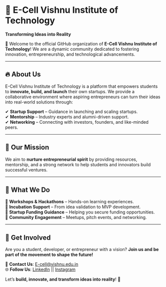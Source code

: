 # 🌟 E-Cell Vishnu Institute of Technology  
**Transforming Ideas into Reality**  

🚀 Welcome to the official GitHub organization of **E-Cell Vishnu Institute of Technology**! We are a dynamic community dedicated to fostering innovation, entrepreneurship, and technological advancements.  

---

## 🔥 About Us  
E-Cell Vishnu Institute of Technology is a platform that empowers students to **innovate, build, and launch** their own startups. We provide a collaborative environment where aspiring entrepreneurs can turn their ideas into real-world solutions through:  

✔ **Startup Support** – Guidance in launching and scaling startups.  
✔ **Mentorship** – Industry experts and alumni-driven support.  
✔ **Networking** – Connecting with investors, founders, and like-minded peers.  

---

## 🚀 Our Mission  
We aim to **nurture entrepreneurial spirit** by providing resources, mentorship, and a strong network to help students and innovators build successful ventures.  

---

## 📌 What We Do  
 🔹 **Workshops & Hackathons** – Hands-on learning experiences.  
 🔹 **Incubation Support** – From idea validation to MVP development.  
 🔹 **Startup Funding Guidance** – Helping you secure funding opportunities.  
 🔹 **Community Engagement** – Meetups, pitch events, and networking.  

---

## 🤝 Get Involved  
Are you a student, developer, or entrepreneur with a vision? **Join us and be part of the movement to shape the future!**  

📧 **Contact Us**: [E-cell@vishnu.edu.in](mailto:E-cell@vishnu.edu.in)  
🌐 **Follow Us**: [LinkedIn](https://www.instagram.com/ecell_vitb/) || [Instagram](https://www.linkedin.com/company/ecellvitb) 

Let’s **build, innovate, and transform ideas into reality**! 🚀  
